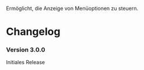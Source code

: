 Ermöglicht, die Anzeige von Menüoptionen zu steuern.

# Changelog

### Version 3.0.0

Initiales Release